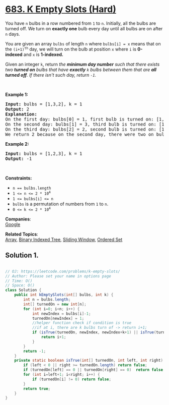 # [683. K Empty Slots (Hard)](https://leetcode.com/problems/k-empty-slots/)

<p>You have <code>n</code> bulbs in a row numbered from <code>1</code> to <code>n</code>. Initially, all the bulbs are turned off. We turn on <strong>exactly one</strong> bulb every day until all bulbs are on after <code>n</code> days.</p>

<p>You are given an array <code>bulbs</code>&nbsp;of length <code>n</code>&nbsp;where <code>bulbs[i] = x</code> means that on the <code>(i+1)<sup>th</sup></code> day, we will turn on the bulb at position <code>x</code>&nbsp;where&nbsp;<code>i</code>&nbsp;is&nbsp;<strong>0-indexed</strong>&nbsp;and&nbsp;<code>x</code>&nbsp;is&nbsp;<strong>1-indexed.</strong></p>

<p>Given an integer <code>k</code>, return&nbsp;<em>the <strong>minimum day number</strong> such that there exists two <strong>turned on</strong> bulbs that have <strong>exactly</strong>&nbsp;<code>k</code> bulbs between them that are <strong>all turned off</strong>. If there isn't such day, return <code>-1</code>.</em></p>

<p>&nbsp;</p>
<p><strong>Example 1:</strong></p>

<pre><strong>Input:</strong> bulbs = [1,3,2], k = 1
<strong>Output:</strong> 2
<b>Explanation:</b>
On the first day: bulbs[0] = 1, first bulb is turned on: [1,0,0]
On the second day: bulbs[1] = 3, third bulb is turned on: [1,0,1]
On the third day: bulbs[2] = 2, second bulb is turned on: [1,1,1]
We return 2 because on the second day, there were two on bulbs with one off bulb between them.</pre>

<p><strong>Example 2:</strong></p>

<pre><strong>Input:</strong> bulbs = [1,2,3], k = 1
<strong>Output:</strong> -1
</pre>

<p>&nbsp;</p>
<p><strong>Constraints:</strong></p>

<ul>
	<li><code>n == bulbs.length</code></li>
	<li><code>1 &lt;= n &lt;= 2 * 10<sup>4</sup></code></li>
	<li><code>1 &lt;= bulbs[i] &lt;= n</code></li>
	<li><code>bulbs</code>&nbsp;is a permutation of numbers from&nbsp;<code>1</code>&nbsp;to&nbsp;<code>n</code>.</li>
	<li><code>0 &lt;= k &lt;= 2 * 10<sup>4</sup></code></li>
</ul>

**Companies**:  
[Google](https://leetcode.com/company/google)

**Related Topics**:  
[Array](https://leetcode.com/tag/array/), [Binary Indexed Tree](https://leetcode.com/tag/binary-indexed-tree/), [Sliding Window](https://leetcode.com/tag/sliding-window/), [Ordered Set](https://leetcode.com/tag/ordered-set/)

## Solution 1.

```java

// OJ: https://leetcode.com/problems/k-empty-slots/
// Author: Please set your name in options page
// Time: O()
// Space: O()
class Solution {
    public int kEmptySlots(int[] bulbs, int k) {
        int n = bulbs.length;
        int[] turnedOn = new int[n];
        for (int i=0; i<n; i++) {
            int newIndex = bulbs[i]-1;
            turnedOn[newIndex] = 1;
            //helper function check if condition is true
            //if at i, there are k bulbs turn of -> return i+1;
            if (isTrue(turnedOn, newIndex, newIndex+k+1) || isTrue(turnedOn, newIndex-k-1, newIndex)) {
                return i+1;
            }
        }
        return -1;
    }
    private static boolean isTrue(int[] turnedOn, int left, int right) {
        if (left < 0 || right >= turnedOn.length) return false;
        if (turnedOn[left] == 0 || turnedOn[right] == 0)  return false;
        for (int i=left+1; i<right; i++) {
            if (turnedOn[i] != 0) return false;
        }
        return true;
    }
}
```
